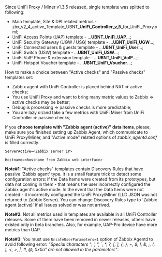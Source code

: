 Since UniFi Proxy / Miner v1.3.5 released, single template was splitted to following:
- Main template, Site & DPI related metrics - zbx\_v2\_4\_active\_Template\_UBNT\_**UniFi_Controller\_v\_5**\_for\_UniFi\_Proxy.xml;
- UniFi Access Points (UAP) template - ...**UBNT\_UniFi\_UAP**...;
- UniFi Security Gateway (UGW / USG) template - ...**UBNT\_UniFi\_UGW**...;
- UniFi Connected users & guests template - ...**UBNT\_UniFi\_User**...;
- UniFi Switch (USW) template - ...**UBNT\_UniFi\_USW**...;
- UniFi VoIP Phone & extension template - ...**UBNT\_UniFi\_VoIP**...;
- UniFi Hotspot Voucher template - ...**UBNT\_UniFi\_Voucher**...;

How to make a choice between "Active checks" and "Passive checks" templates set:
- Zabbix agent with UniFi Controller is placed behind NAT => active checks;
- You use UniFi Proxy and want to bring many metric values to Zabbix =>  active checks may be better;
- Debug is processing => passive checks is more predictable;
- You are lazy or/and take a few metrics with UniFi Miner from UniFi Controller => passive checks;

If you **choose template with "Zabbix agent (active)" data items**, please, make sure you finished setting up Zabbix Agent, which communicate to UniFi Proxy/Miner, and "Active mode" related options of _zabbix_agentd.conf_ is filled correctly:

`ServerActive=<Zabbix server IP>`

`Hostname=<hostname from Zabbix web interface>`

**Note#1**: "Active checks" templates contain Discovery Rules that have passive 'Zabbix agent' type. It is a small feature trick to detect some configuration errors: if the Data Items were created from its prototypes, but data not coming in them - that means the user incorrectly configured the Zabbix agent's active mode. In the event that the Data Items were not created - it incorrectly configured the UniFi Proxy/MIner (LLD JSON was not returned to Zabbix Server). You can change Discovery Rules type to 'Zabbix agent (active)' if all issues solved or was not arrived.

**Note#2**: Not all metrics used in templates are available in all UniFi Controller releases. Some of them have been removed in newer releases, others have existed only in beta branches. Also, for example, UAP-Pro device have more metrics than UAP.

**Note#3**: You must use `UnsafeUserParameters=1` option of Zabbix Agentd to avoid following error: _"Special characters "\, ', ", `, *, ?, [, ], {, }, ~, $, !, &, ;, (, ), <, >, |, #, @, 0x0a" are not allowed in the parameters"_. 
